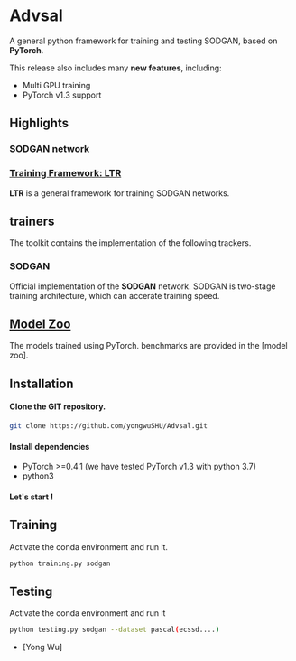 # Advsal
A general python framework for training and testing SODGAN, based on **PyTorch**.
  
This release also includes many **new features**, including:  
* Multi GPU training  
* PyTorch v1.3 support  

 
## Highlights

### SODGAN network

### [Training Framework: LTR](ltr)
 
**LTR** is a general framework for training SODGAN networks.

## trainers
The toolkit contains the implementation of the following trackers.  

### SODGAN

Official implementation of the **SODGAN** network. SODGAN is two-stage training architecture, which can accerate training speed.
 

## [Model Zoo](MODEL_ZOO.md)
The models trained using PyTorch.
benchmarks are provided in the [model zoo]. 


## Installation

#### Clone the GIT repository.  
```bash
git clone https://github.com/yongwuSHU/Advsal.git
```
   
#### Install dependencies
* PyTorch >=0.4.1 (we have tested PyTorch v1.3 with python 3.7)
* python3

#### Let's start !
## Training
Activate the conda environment and run it.  
```bash
python training.py sodgan    
```  
## Testing
Activate the conda environment and run it
```bash
python testing.py sodgan --dataset pascal(ecssd....)
```

* [Yong Wu]
